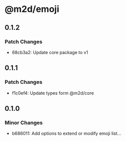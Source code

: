 # @m2d/emoji

## 0.1.2

### Patch Changes

- 68cb3a2: Update core package to v1

## 0.1.1

### Patch Changes

- f1c0ef4: Update types form @m2d/core

## 0.1.0

### Minor Changes

- b686011: Add options to extend or modify emoji list...
